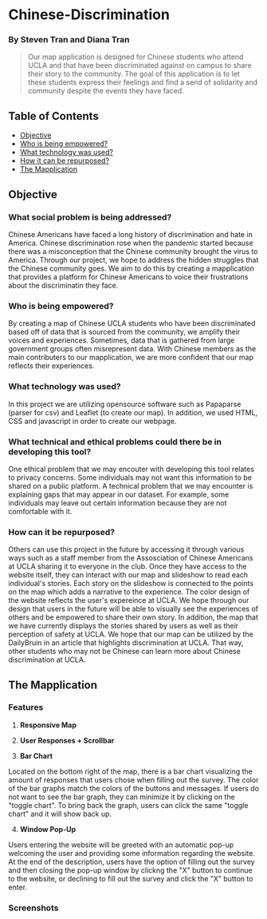 # Chinese-Discrimination
### By Steven Tran and Diana Tran
>Our map application is designed for Chinese students who attend UCLA and that have been discriminated against on campus to share their story to the community. The goal of this application is to let these students express their feelings and find a send of solidarity and community despite the events they have faced.

## Table of Contents
* [Objective](#objective)
* [Who is being empowered?](#who-is-being-empowered)
* [What technology was used?](#what-technology-was-used?)
* [How it can be repurposed?](#how-can-it-be-repurposed?)
* [The Mapplication](#the-mapplication)

## Objective
### What social problem is being addressed?
Chinese Americans have faced a long history of discrimination and hate in America.  Chinese discrimination rose when the pandemic started because there was a misconception that the Chinese community brought the virus to America. Through our project, we hope to address the hidden struggles that the Chinese community goes. We aim to do this by creating a mapplication that provides a platform for Chinese Americans to voice their frustrations about the discriminatin they face.

### Who is being empowered?
By creating a map of Chinese UCLA students who have been discriminated based off of data that is sourced from the community, we amplify their voices and experiences. Sometimes, data that is gathered from large government groups often misrepresent data. With Chinese members as the main contributers to our mapplication, we are more confident that our map reflects their experiences.

### What technology was used?
In this project we are utilizing opensource software such as Papaparse (parser for csv) and Leaflet (to create our map). In addition, we used HTML, CSS and javascript in order to create our webpage. 

### What technical and ethical problems could there be in developing this tool?
One ethical problem that we may encouter with developing this tool relates to privacy concerns. Some individuals may not want this information to be shared on a public platform. A technical problem that we may encounter is explaining gaps that may appear in our dataset. For example, some individuals may leave out certain information because they are not comfortable with it.

### How can it be repurposed?
Others can use this project in the future by accessing it through various ways such as a staff member from the Assosciation of Chinese Americans at UCLA sharing it to everyone in the club. Once they have access to the website itself, they can interact with our map and slideshow to read each individual's stories. Each story on the slideshow is connected to the points on the map which adds a narrative to the experience. The color design of the website reflects the user's expereince at UCLA. We hope through our design that users in the future will be able to visually see the experiences of others and be empowered to share their own story. In addition, the map that we have currently displays the stories shared by users as well as their perception of safety at UCLA. We hope that our map can be utilized by the DailyBruin in an article that highlights discrimination at UCLA. That way, other students who may not be Chinese can learn more about Chinese discrimination at UCLA. 

## The Mapplication
### Features
1. **Responsive Map**







2. **User Responses + Scrollbar**






3. **Bar Chart**

Located on the bottom right of the map, there is a bar chart visualizing the amount of responses that users chose when filling out the survey. The color of the bar graphs match the colors of the buttons and messages. If users do not want to see the bar graph, they can minimize it by clicking on the "toggle chart". To bring back the graph, users can click the same "toggle chart" and it will show back up. 





4. **Window Pop-Up**

Users entering the website will be greeted with an automatic pop-up welcoming the user and providing some information regarding the website. At the end of the description, users have the option of filling out the survey and then closing the pop-up window by clickng the "X" button to continue to the website, or declining to fill out the survey and click the "X" button to enter. 



### Screenshots
